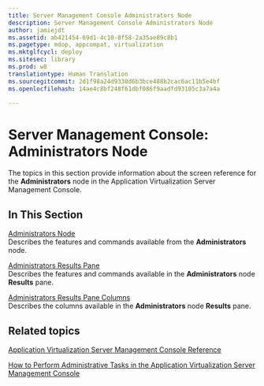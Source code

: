 ```yaml
---
title: Server Management Console Administrators Node
description: Server Management Console Administrators Node
author: jamiejdt
ms.assetid: ab421454-69d1-4c10-8f58-2a35ae89c8b1
ms.pagetype: mdop, appcompat, virtualization
ms.mktglfcycl: deploy
ms.sitesec: library
ms.prod: w8
translationtype: Human Translation
ms.sourcegitcommit: 2d1f98a24d9330d6b3bce488b2cac6ac11b5e4bf
ms.openlocfilehash: 14ae4c8bf248f61dbf086f9aadfd93105c3a7a4a

---
```



# Server Management Console: Administrators Node


The topics in this section provide information about the screen reference for the **Administrators** node in the Application Virtualization Server Management Console.

## In This Section


<a href="" id="administrators-node"></a>[Administrators Node](administrators-node.md)  
Describes the features and commands available from the **Administrators** node.

<a href="" id="administrators-results-pane"></a>[Administrators Results Pane](administrators-results-pane.md)  
Describes the features and commands available in the **Administrators** node **Results** pane.

<a href="" id="administrators-results-pane-columns"></a>[Administrators Results Pane Columns](administrators-results-pane-columns.md)  
Describes the columns available in the **Administrators** node **Results** pane.

## Related topics


[Application Virtualization Server Management Console Reference](application-virtualization-server-management-console-reference.md)

[How to Perform Administrative Tasks in the Application Virtualization Server Management Console](how-to-perform-administrative-tasks-in-the-application-virtualization-server-management-console.md)

 

 








<!--HONumber=Jun16_HO4-->


